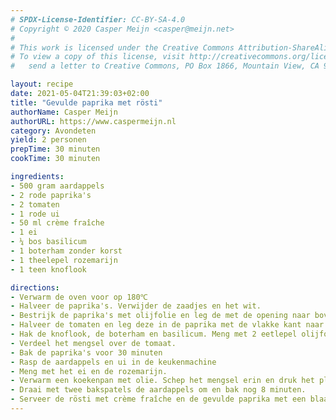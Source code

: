 ```yaml
---
# SPDX-License-Identifier: CC-BY-SA-4.0
# Copyright © 2020 Casper Meijn <casper@meijn.net>
# 
# This work is licensed under the Creative Commons Attribution-ShareAlike 4.0 International License. 
# To view a copy of this license, visit http://creativecommons.org/licenses/by-sa/4.0/ or 
#   send a letter to Creative Commons, PO Box 1866, Mountain View, CA 94042, USA.

layout: recipe
date: 2021-05-04T21:39:03+02:00
title: "Gevulde paprika met rösti"
authorName: Casper Meijn
authorURL: https://www.caspermeijn.nl
category: Avondeten
yield: 2 personen
prepTime: 30 minuten
cookTime: 30 minuten

ingredients:
- 500 gram aardappels
- 2 rode paprika's  
- 2 tomaten
- 1 rode ui
- 50 ml crème fraîche
- 1 ei
- ¼ bos basilicum
- 1 boterham zonder korst
- 1 theelepel rozemarijn 
- 1 teen knoflook

directions:
- Verwarm de oven voor op 180℃
- Halveer de paprika's. Verwijder de zaadjes en het wit.
- Bestrijk de paprika's met olijfolie en leg de met de opening naar boven op een bakplaat
- Halveer de tomaten en leg deze in de paprika met de vlakke kant naar boven
- Hak de knoflook, de boterham en basilicum. Meng met 2 eetlepel olijfolie.
- Verdeel het mengsel over de tomaat.
- Bak de paprika's voor 30 minuten
- Rasp de aardappels en ui in de keukenmachine
- Meng met het ei en de rozemarijn.
- Verwarm een koekenpan met olie. Schep het mengsel erin en druk het plat. Leg de deksel erop en laat het 8 minuten bakken. 
- Draai met twee bakspatels de aardappels om en bak nog 8 minuten.
- Serveer de rösti met crème fraîche en de gevulde paprika met een blaadje basilicum
---
```

